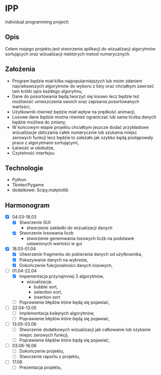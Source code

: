 # IPP
 individual programming project\
 
 ## Opis
Celem mojego projektu jest stworzenie aplikacji do wizualizacji algorytmów sortujących oraz wizualizacji niektórych metod numerycznych.

## Założenia
- Program będzie miał kilka najpopularniejszych lub moim zdaniem najciekawszych algorytmów do wyboru z listy oraz chciałbym zawrzeć tam krótki opis każdego algorytmu,
- Dane do posortowania będą tworzyć się losowo lecz będzie też możliwość umieszczenia swoich oraz zapisania posortowanych wartości,
- Użytkownik również będzie miał wpływ na prędkość animacji,
- Losowe dane będzie można również ograniczać lub sama liczba danych będzie możliwa do zmiany,
- W końcowym etapie projektu chciałbym jeszcze dodać przykładowe wizualizacje obliczania całek numerycznie lub szukania miejsc zerowych funkcji lecz będzie to zależało jak szybko będą postępowały prace z algorytmami sortującymi,
- Łatwość w obsłudze,
- Czytelność interfejsu
 
 ## Technologie
* Python
* Tkinter/Pygame
* dodatkowe: Scipy,matplotlib
 
## Harmonogram

- [x] 04.03-18.03 
    - [x] Stworzenie GUI
        - stworzenie zakładki do wizualizacji danych
    - [x] Stworzenie losowania liczb 
        - stworzenie generowania losowych liczb na podstawie ustawionych wartości w gui 
- [x] 18.03-01.04 
    - [x] Utworzenie fragmentu do pobierania danych od użytkownika,
    - [x] Pokazywanie danych na wykresie,
    - [x] Dokończenie fukcjonalności danych losowych,
- [ ] 01.04-22.04
    - [x] Impementacja przynajmniej 3 algorytmów,
        - wizualizacja:
            - bubble sort,
            - selection sort,
            - insertion sort
    - [ ] Poprawienie błędów które będą się pojawiać,
- [ ] 22.04-13.05
    - [ ] Implementacja kolejnych algorytmów,
    - [ ] Poprawienie błędów które będą się pojawiać,
- [ ] 13.05-03.06
    - [ ] Stworzenie dodatkowych wizualizacji jak całkowanie lub szykanie miejsc zerowych funkcji,  
    - [ ] Poprawienie błędów które będą się pojawiać,
- [ ] 03.06-16.06
    - [ ] Dokończenie projektu,
    - [ ] Stworzenie raportu z projektu,
- [ ] 17.06
    - [ ] Prezentacja projektu,
